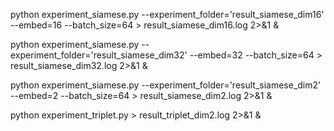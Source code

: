 python experiment_siamese.py --experiment_folder='result_siamese_dim16' --embed=16 --batch_size=64 > result_siamese_dim16.log 2>&1 &


python experiment_siamese.py --experiment_folder='result_siamese_dim32' --embed=32 --batch_size=64 > result_siamese_dim32.log 2>&1 &

python experiment_siamese.py --experiment_folder='result_siamese_dim2' --embed=2 --batch_size=64 > result_siamese_dim2.log 2>&1 &


python experiment_triplet.py > result_triplet_dim2.log 2>&1 &

